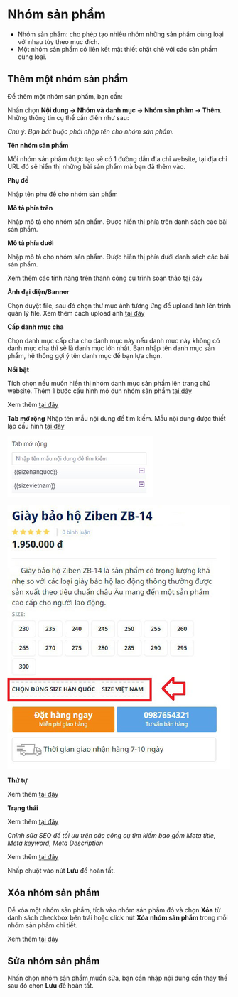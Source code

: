 # Nhóm sản phẩm

- Nhóm sản phẩm: cho phép tạo nhiều nhóm những sản phẩm cùng loại với nhau tùy theo mục đích.
- Một nhóm sản phẩm có liên kết mật thiết chặt chẽ với các sản phẩm cùng loại.

## Thêm một nhóm sản phẩm

Để thêm một nhóm sản phẩm, bạn cần:

Nhấn chọn **Nội dung -> Nhóm và danh mục -> Nhóm sản phẩm -> Thêm**. Những thông tin cụ thể cần điền như sau:

_Chú ý: Bạn bắt buộc phải nhập tên cho nhóm sản phẩm._

**Tên nhóm sản phẩm**

Mỗi nhóm sản phẩm được tạo sẽ có 1 đường dẫn địa chỉ website, tại địa chỉ URL đó sẽ hiển thị những bài sản phẩm mà bạn đã thêm vào.

**Phụ đề**

Nhập tên phụ đề cho nhóm sản phẩm

**Mô tả phía trên**

Nhập mô tả cho nhóm sản phẩm. Được hiển thị phía trên danh sách các bài sản phẩm.

**Mô tả phía dưới**

Nhập mô tả cho nhóm sản phẩm. Được hiển thị phía dưới danh sách các bài sản phẩm.

Xem thêm các tính năng trên thanh công cụ trình soạn thảo [tại đây](https://pisale.osd.vn/docs/common/tinymce)

**Ảnh đại diện/Banner**

Chọn duyệt file, sau đó chọn thư mục ảnh tương ứng để upload ảnh lên trình quản lý file. Xem thêm cách upload ảnh [tại đây](https://mkmate.osd.vn/docs/common/finder#nh%E1%BB%AFng-t%C3%ADnh-n%C4%83ng-c%C6%A1-b%E1%BA%A3n)

**Cấp danh mục cha**

Chọn danh mục cấp cha cho danh mục này nếu danh mục này không có danh mục cha thì sẽ là danh mục lớn nhất. Bạn nhập tên danh mục sản phẩm, hệ thống gợi ý tên danh mục để bạn lựa chọn.

**Nổi bật**

Tích chọn nếu muốn hiển thị nhóm danh mục sản phẩm lên trang chủ website. Thêm 1 bước cấu hình mô đun nhóm sản phẩm [tại đây](https://pisale.osd.vn/docs/design/module/category)

Xem thêm [tại đây](https://pisale.osd.vn/docs/common/logic#m%E1%BB%A5c-n%E1%BB%95i-b%E1%BA%ADt)

**Tab mở rộng**
Nhập tên mẫu nội dung để tìm kiếm. Mẫu nội dung được thiết lập cấu hình [tại đây](https://pisale.osd.vn/docs/setting/pattern)

![Mẫu nội dung](img/nhom-san-pham.jpg)

![Mẫu nội dung](img/nhom-san-pham-1.jpg)

**Thứ tự**

Xem thêm [tại đây](https://pisale.osd.vn/docs/common/logic#th%E1%BB%A9-t%E1%BB%B1-s%E1%BA%AFp-x%E1%BA%BFp-l%C3%A0-s%E1%BB%91-ch%E1%BB%89-%C4%91%E1%BB%8Bnh)

**Trạng thái**

Xem thêm [tại đây](https://pisale.osd.vn/docs/common/logic#tr%E1%BA%A1ng-th%C3%A1i)

_Chỉnh sửa SEO để tối ưu trên các công cụ tìm kiếm bao gồm Meta title, Meta keyword, Meta Description_

Xem thêm [tại đây](https://mkmate.osd.vn/docs/seo/serp)

Nhấp chuột vào nút **Lưu** để hoàn tất.

## Xóa nhóm sản phẩm

Để xóa một nhóm sản phẩm, tích vào nhóm sản phẩm đó và chọn **Xóa** từ danh sách checkbox bên trái hoặc click nút **Xóa nhóm sản phẩm** trong mỗi nhóm sản phẩm chi tiết.

Xem thêm [tại đây](https://pisale.osd.vn/docs/common/logic#x%C3%B3a-c%C3%A1c-m%E1%BB%A5c-c%C3%A1c-th%C3%A0nh-ph%E1%BA%A7n-th%C3%B4ng-tin)

## Sửa nhóm sản phẩm

Nhấn chọn nhóm sản phẩm muốn sửa, bạn cần nhập nội dung cần thay thế sau đó chọn **Lưu** để hoàn tất.
